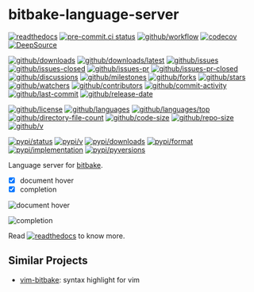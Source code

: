 # bitbake-language-server

[![readthedocs](https://shields.io/readthedocs/bitbake-language-server)](https://bitbake-language-server.readthedocs.io)
[![pre-commit.ci status](https://results.pre-commit.ci/badge/github/Freed-Wu/bitbake-language-server/main.svg)](https://results.pre-commit.ci/latest/github/Freed-Wu/bitbake-language-server/main)
[![github/workflow](https://github.com/Freed-Wu/bitbake-language-server/actions/workflows/main.yml/badge.svg)](https://github.com/Freed-Wu/bitbake-language-server/actions)
[![codecov](https://codecov.io/gh/Freed-Wu/bitbake-language-server/branch/main/graph/badge.svg)](https://codecov.io/gh/Freed-Wu/bitbake-language-server)
[![DeepSource](https://deepsource.io/gh/Freed-Wu/bitbake-language-server.svg/?show_trend=true)](https://deepsource.io/gh/Freed-Wu/bitbake-language-server)

[![github/downloads](https://shields.io/github/downloads/Freed-Wu/bitbake-language-server/total)](https://github.com/Freed-Wu/bitbake-language-server/releases)
[![github/downloads/latest](https://shields.io/github/downloads/Freed-Wu/bitbake-language-server/latest/total)](https://github.com/Freed-Wu/bitbake-language-server/releases/latest)
[![github/issues](https://shields.io/github/issues/Freed-Wu/bitbake-language-server)](https://github.com/Freed-Wu/bitbake-language-server/issues)
[![github/issues-closed](https://shields.io/github/issues-closed/Freed-Wu/bitbake-language-server)](https://github.com/Freed-Wu/bitbake-language-server/issues?q=is%3Aissue+is%3Aclosed)
[![github/issues-pr](https://shields.io/github/issues-pr/Freed-Wu/bitbake-language-server)](https://github.com/Freed-Wu/bitbake-language-server/pulls)
[![github/issues-pr-closed](https://shields.io/github/issues-pr-closed/Freed-Wu/bitbake-language-server)](https://github.com/Freed-Wu/bitbake-language-server/pulls?q=is%3Apr+is%3Aclosed)
[![github/discussions](https://shields.io/github/discussions/Freed-Wu/bitbake-language-server)](https://github.com/Freed-Wu/bitbake-language-server/discussions)
[![github/milestones](https://shields.io/github/milestones/all/Freed-Wu/bitbake-language-server)](https://github.com/Freed-Wu/bitbake-language-server/milestones)
[![github/forks](https://shields.io/github/forks/Freed-Wu/bitbake-language-server)](https://github.com/Freed-Wu/bitbake-language-server/network/members)
[![github/stars](https://shields.io/github/stars/Freed-Wu/bitbake-language-server)](https://github.com/Freed-Wu/bitbake-language-server/stargazers)
[![github/watchers](https://shields.io/github/watchers/Freed-Wu/bitbake-language-server)](https://github.com/Freed-Wu/bitbake-language-server/watchers)
[![github/contributors](https://shields.io/github/contributors/Freed-Wu/bitbake-language-server)](https://github.com/Freed-Wu/bitbake-language-server/graphs/contributors)
[![github/commit-activity](https://shields.io/github/commit-activity/w/Freed-Wu/bitbake-language-server)](https://github.com/Freed-Wu/bitbake-language-server/graphs/commit-activity)
[![github/last-commit](https://shields.io/github/last-commit/Freed-Wu/bitbake-language-server)](https://github.com/Freed-Wu/bitbake-language-server/commits)
[![github/release-date](https://shields.io/github/release-date/Freed-Wu/bitbake-language-server)](https://github.com/Freed-Wu/bitbake-language-server/releases/latest)

[![github/license](https://shields.io/github/license/Freed-Wu/bitbake-language-server)](https://github.com/Freed-Wu/bitbake-language-server/blob/main/LICENSE)
[![github/languages](https://shields.io/github/languages/count/Freed-Wu/bitbake-language-server)](https://github.com/Freed-Wu/bitbake-language-server)
[![github/languages/top](https://shields.io/github/languages/top/Freed-Wu/bitbake-language-server)](https://github.com/Freed-Wu/bitbake-language-server)
[![github/directory-file-count](https://shields.io/github/directory-file-count/Freed-Wu/bitbake-language-server)](https://github.com/Freed-Wu/bitbake-language-server)
[![github/code-size](https://shields.io/github/languages/code-size/Freed-Wu/bitbake-language-server)](https://github.com/Freed-Wu/bitbake-language-server)
[![github/repo-size](https://shields.io/github/repo-size/Freed-Wu/bitbake-language-server)](https://github.com/Freed-Wu/bitbake-language-server)
[![github/v](https://shields.io/github/v/release/Freed-Wu/bitbake-language-server)](https://github.com/Freed-Wu/bitbake-language-server)

[![pypi/status](https://shields.io/pypi/status/bitbake-language-server)](https://pypi.org/project/bitbake-language-server/#description)
[![pypi/v](https://shields.io/pypi/v/bitbake-language-server)](https://pypi.org/project/bitbake-language-server/#history)
[![pypi/downloads](https://shields.io/pypi/dd/bitbake-language-server)](https://pypi.org/project/bitbake-language-server/#files)
[![pypi/format](https://shields.io/pypi/format/bitbake-language-server)](https://pypi.org/project/bitbake-language-server/#files)
[![pypi/implementation](https://shields.io/pypi/implementation/bitbake-language-server)](https://pypi.org/project/bitbake-language-server/#files)
[![pypi/pyversions](https://shields.io/pypi/pyversions/bitbake-language-server)](https://pypi.org/project/bitbake-language-server/#files)

Language server for
[bitbake](https://docs.yoctoproject.org/bitbake/index.html).

- [x] document hover
- [x] completion

![document hover](https://github.com/Freed-Wu/requirements-language-server/assets/32936898/716fe5a4-a7ed-457d-8b55-d13689c97f76)

![completion](https://github.com/Freed-Wu/requirements-language-server/assets/32936898/901ade76-5307-45d5-9f91-4b6b8914bccb)

Read
[![readthedocs](https://shields.io/readthedocs/bitbake-language-server)](https://bitbake-language-server.readthedocs.io)
to know more.

## Similar Projects

- [vim-bitbake](https://github.com/kergoth/vim-bitbake):
  syntax highlight for vim
